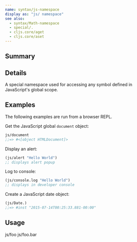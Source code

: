 ```yaml
---
name: syntax/js-namespace
display as: "js/ namespace"
see also:
  - syntax/Math-namespace
  - special/.
  - cljs.core/aget
  - cljs.core/aset
---
```


## Summary

## Details

A special namespace used for accessing any symbol defined
in JavaScript's global scope.

## Examples

The following examples are run from a browser REPL.

Get the JavaScript global `document` object:

```clj
js/document
;;=> #<[object HTMLDocument]>
```

Display an alert:

```clj
(js/alert "Hello World")
;; displays alert popup
```

Log to console:

```clj
(js/console.log "Hello World")
;; displays in developer console
```

Create a JavaScript date object:

```clj
(js/Date.)
;;=> #inst "2015-07-14T00:25:33.881-00:00"
```

## Usage
js/foo
js/foo.bar
